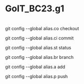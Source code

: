 # GoIT_BC23.g1
#
git config --global alias.co checkout 

git config --global alias.ci commit

git config --global alias.st status

git config --global alias.br branch

git config --global alias.a add

git config --global alias.p push


